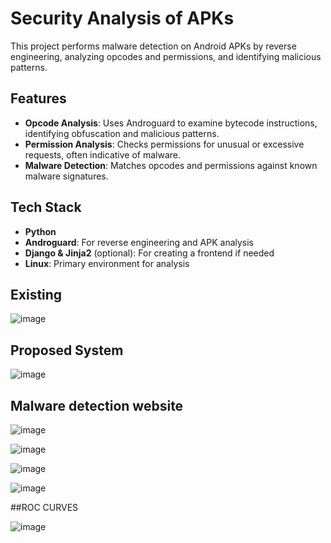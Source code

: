 # Security Analysis of APKs

This project performs malware detection on Android APKs by reverse engineering, analyzing opcodes and permissions, and identifying malicious patterns.

## Features

- **Opcode Analysis**: Uses Androguard to examine bytecode instructions, identifying obfuscation and malicious patterns.
- **Permission Analysis**: Checks permissions for unusual or excessive requests, often indicative of malware.
- **Malware Detection**: Matches opcodes and permissions against known malware signatures.

## Tech Stack

- **Python**
- **Androguard**: For reverse engineering and APK analysis
- **Django & Jinja2** (optional): For creating a frontend if needed
- **Linux**: Primary environment for analysis

## Existing
![image](https://github.com/user-attachments/assets/48f67ea7-e011-4061-86d7-5b67092d85dd)

## Proposed System
![image](https://github.com/user-attachments/assets/a9a2f43e-6b07-451f-8e59-809a06393ac7)

## Malware detection website

![image](https://github.com/user-attachments/assets/19fae14b-5dc9-4e5a-89f0-3e0c2ebbf1f6)

![image](https://github.com/user-attachments/assets/770afa1e-8455-4c41-b8d0-7005f7830455)

![image](https://github.com/user-attachments/assets/7c7b727c-d0c3-4b95-ae88-3904f237d384)

![image](https://github.com/user-attachments/assets/7b6566af-2bb8-4184-a84c-56cff17a3d3b)

##ROC CURVES

![image](https://github.com/user-attachments/assets/bd8048a7-2bbc-4da2-98b4-fdff8f4e2583)

